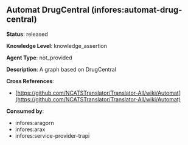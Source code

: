 [//]: # (DO NOT MANUALLY EDIT THIS FILE. IT IS GENERATED FROM A TEMPLATE.)

## Automat DrugCentral (infores:automat-drug-central)

**Status**: released
  
**Knowledge Level**: knowledge_assertion
  
**Agent Type**: not_provided

**Description**: A graph based on DrugCentral

**Cross References**:

- [https://github.com/NCATSTranslator/Translator-All/wiki/Automat](https://github.com/NCATSTranslator/Translator-All/wiki/Automat)


**Consumed by**:

- infores:aragorn
- infores:arax
- infores:service-provider-trapi